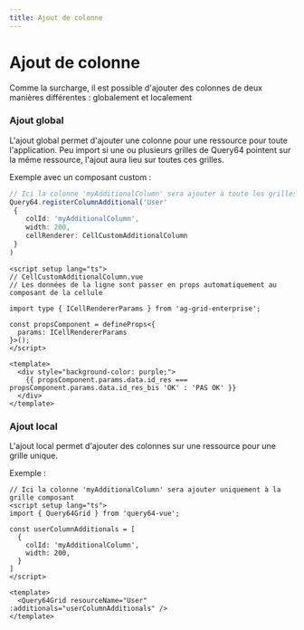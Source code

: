 ```yaml
---
title: Ajout de colonne
---
```


# Ajout de colonne

Comme la surcharge, il est possible d'ajouter des colonnes de deux manières différentes : globalement et localement

### Ajout global
L'ajout global permet d'ajouter une colonne pour une ressource pour toute l'application.
Peu import si une ou plusieurs grilles de Query64 pointent sur la même ressource, l'ajout aura lieu sur toutes ces grilles.

Exemple avec un composant custom :
```typescript
// Ici la colonne 'myAdditionalColumn' sera ajouter à toute les grilles pour la resource 'User'
Query64.registerColumnAdditional('User'
 {
    colId: 'myAdditionalColumn',
    width: 200,
    cellRenderer: CellCustomAdditionalColumn
 }
)
```

```vue
<script setup lang="ts">
// CellCustomAdditionalColumn.vue
// Les données de la ligne sont passer en props automatiquement au composant de la cellule

import type { ICellRendererParams } from 'ag-grid-enterprise';

const propsComponent = defineProps<{
  params: ICellRendererParams
}>();
</script>

<template>
  <div style="background-color: purple;">
    {{ propsComponent.params.data.id_res === propsComponent.params.data.id_res_bis 'OK' : 'PAS OK' }}
  </div>
</template>
```

### Ajout local
L'ajout local permet d'ajouter des colonnes sur une ressource pour une grille unique.

Exemple :
```vue
// Ici la colonne 'myAdditionalColumn' sera ajouter uniquement à la grille composant
<script setup lang="ts">
import { Query64Grid } from 'query64-vue';

const userColumnAdditionals = [
  {
    colId: 'myAdditionalColumn',
    width: 200,
  }
]
</script>

<template>
  <Query64Grid resourceName="User" :additionals="userColumnAdditionals" />
</template>
```
